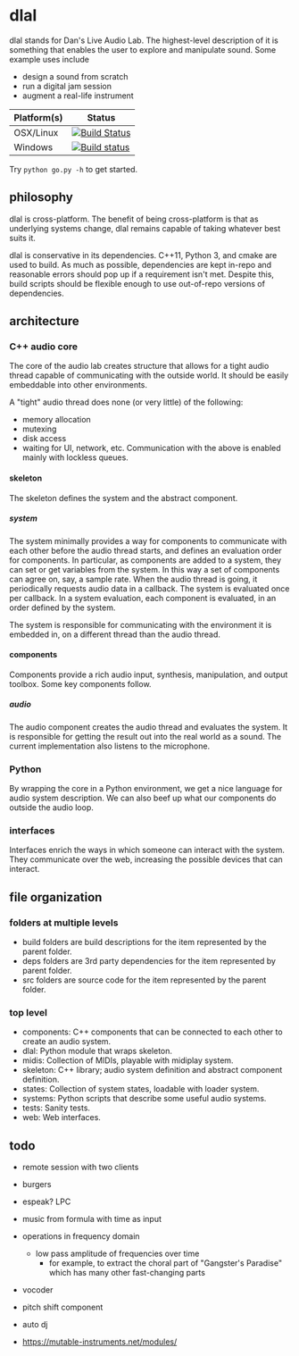 # dlal
dlal stands for Dan's Live Audio Lab.
The highest-level description of it is something that enables the user to explore and manipulate sound. Some example uses include
- design a sound from scratch
- run a digital jam session
- augment a real-life instrument

| Platform(s) | Status |
| --- | --- |
| OSX/Linux | [![Build Status](https://travis-ci.org/dansgithubuser/dlal.svg?branch=master)](https://travis-ci.org/dansgithubuser/dlal) |
| Windows | [![Build status](https://ci.appveyor.com/api/projects/status/tvni128gp6o02890/branch/master?svg=true)](https://ci.appveyor.com/project/dansgithubuser/dlal/branch/master) |

Try `python go.py -h` to get started.

## philosophy
dlal is cross-platform.
The benefit of being cross-platform is that as underlying systems change,
dlal remains capable of taking whatever best suits it.

dlal is conservative in its dependencies.
C++11, Python 3, and cmake are used to build.
As much as possible, dependencies are kept in-repo and reasonable errors should pop up if a requirement isn't met.
Despite this, build scripts should be flexible enough to use out-of-repo versions of dependencies.

## architecture
### C++ audio core
The core of the audio lab creates structure that allows for a tight audio thread capable of communicating with the outside world.
It should be easily embeddable into other environments.

A "tight" audio thread does none (or very little) of the following:
- memory allocation
- mutexing
- disk access
- waiting for UI, network, etc.
Communication with the above is enabled mainly with lockless queues.

#### skeleton
The skeleton defines the system and the abstract component.

##### system
The system minimally provides a way for components to communicate with each other before the audio thread starts, and defines an evaluation order for components.
In particular, as components are added to a system, they can set or get variables from the system.
In this way a set of components can agree on, say, a sample rate.
When the audio thread is going, it periodically requests audio data in a callback.
The system is evaluated once per callback.
In a system evaluation, each component is evaluated, in an order defined by the system.

The system is responsible for communicating with the environment it is embedded in, on a different thread than the audio thread.

#### components
Components provide a rich audio input, synthesis, manipulation, and output toolbox. Some key components follow.

##### audio
The audio component creates the audio thread and evaluates the system.
It is responsible for getting the result out into the real world as a sound.
The current implementation also listens to the microphone.

### Python
By wrapping the core in a Python environment, we get a nice language for audio system description.
We can also beef up what our components do outside the audio loop.

### interfaces
Interfaces enrich the ways in which someone can interact with the system. They communicate over the web, increasing the possible devices that can interact.

## file organization
### folders at multiple levels
- build folders are build descriptions for the item represented by the parent folder.
- deps folders are 3rd party dependencies for the item represented by parent folder.
- src folders are source code for the item represented by the parent folder.

### top level
- components: C++ components that can be connected to each other to create an audio system.
- dlal: Python module that wraps skeleton.
- midis: Collection of MIDIs, playable with midiplay system.
- skeleton: C++ library; audio system definition and abstract component definition.
- states: Collection of system states, loadable with loader system.
- systems: Python scripts that describe some useful audio systems.
- tests: Sanity tests.
- web: Web interfaces.

## todo
- remote session with two clients

- burgers

- espeak? LPC

- music from formula with time as input

- operations in frequency domain
	- low pass amplitude of frequencies over time
		- for example, to extract the choral part of "Gangster's Paradise" which has many other fast-changing parts

- vocoder
- pitch shift component
- auto dj
- https://mutable-instruments.net/modules/
